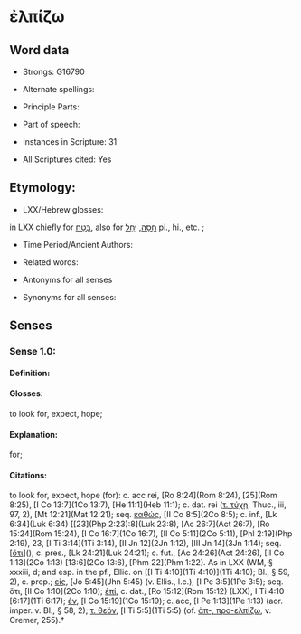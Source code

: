# ἐλπίζω 

<!-- Status: S2=NeedsEdits -->
<!-- Lexica used for edits:   -->

## Word data

* Strongs: G16790

* Alternate spellings:



* Principle Parts: 


* Part of speech: 


* Instances in Scripture: 31

* All Scriptures cited: Yes

## Etymology: 


* LXX/Hebrew glosses: 

in LXX chiefly for [בָּטַח](//en-uhl/H0982), also for [חָסָה](//en-uhl/H2620), [יָחַל](//en-uhl/H3176) pi., hi., etc. ; 

* Time Period/Ancient Authors: 


* Related words: 

* Antonyms for all senses

* Synonyms for all senses: 


## Senses 


### Sense  1.0: 

#### Definition: 

#### Glosses: 

to look for, expect, hope; 

#### Explanation: 

for; 

#### Citations: 

to look for, expect, hope (for): c. acc rei, [Ro 8:24](Rom 8:24), [25](Rom 8:25), [I Co 13:7](1Co 13:7), [He 11:1](Heb 11:1); c. dat. rei ([τ. τύχῃ](), Thuc., iii, 97, 2), [Mt 12:21](Mat 12:21); seq. [καθώς](), [II Co 8:5](2Co 8:5); c. inf., [Lk 6:34](Luk 6:34) [[23](Php 2:23):8](Luk 23:8), [Ac 26:7](Act 26:7), [Ro 15:24](Rom 15:24), [I Co 16:7](1Co 16:7), [II Co 5:11](2Co 5:11), [Phl 2:19](Php 2:19), 23, [I Ti 3:14](1Ti 3:14), [II Jn 12](2Jn 1:12), [III Jn 14](3Jn 1:14); seq. [[ὅτι]()](), c. pres., [Lk 24:21](Luk 24:21); c. fut., [Ac 24:26](Act 24:26), [II Co 1:13](2Co 1:13) [13:6](2Co 13:6), [Phm 22](Phm 1:22). As in LXX (WM, § xxxiii, d; and esp. in the pf., Ellic. on [[I Ti 4:10](1Ti 4:10)](1Ti 4:10); Bl., § 59, 2), c. prep.; [εἰς](), [Jo 5:45](Jhn 5:45) (v. Ellis., l.c.), [I Pe 3:5](1Pe 3:5); seq. ὅτι, [II Co 1:10](2Co 1:10); [ἐπί](), c. dat., [Ro 15:12](Rom 15:12) (LXX), I Ti 4:10 [6:17](1Ti 6:17); [ἐν](), [I Co 15:19](1Co 15:19); c. acc, [I Pe 1:13](1Pe 1:13) (aor. imper. v. Bl., § 58, 2); [τ. θεόν](), [I Ti 5:5](1Ti 5:5) (of. [ἀπ-, προ-ελπίζω](), v. Cremer, 255).†

